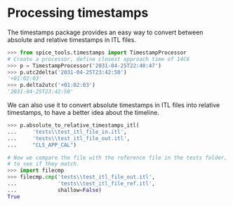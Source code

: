 # Processing timestamps

The timestamps package provides an easy way to convert between
absolute and relative timestamps in ITL files.

```python
>>> from spice_tools.timestamps import TimestampProcessor
# Create a processor, define closest approach time of 14C6
>>> p = TimestampProcessor('2031-04-25T22:40:47')
>>> p.utc2delta('2031-04-25T23:42:50')
'+01:02:03'
>>> p.delta2utc('+01:02:03')
'2031-04-25T23:42:50'
```

We can also use it to convert absolute timestamps in ITL files
into relative timestamps, to have a better idea about the timeline.

```python
>>> p.absolute_to_relative_timestamps_itl(
...     'tests\\test_itl_file_in.itl',
...     'tests\\test_itl_file_out.itl',
...     "CLS_APP_CAL")

# Now we compare the file with the reference file in the tests folder,
# to see if they match.
>>> import filecmp
>>> filecmp.cmp('tests\\test_itl_file_out.itl',
...             'tests\\test_itl_file_ref.itl',
...             shallow=False)
True
```